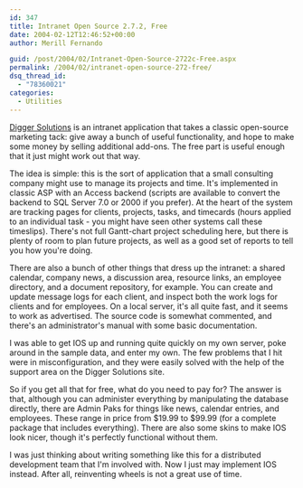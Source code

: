 ```yaml
---
id: 347
title: Intranet Open Source 2.7.2, Free
date: 2004-02-12T12:46:52+00:00
author: Merill Fernando

guid: /post/2004/02/Intranet-Open-Source-2722c-Free.aspx
permalink: /2004/02/intranet-open-source-272-free/
dsq_thread_id:
  - "78360021"
categories:
  - Utilities
---
```

<body xmlns="http://www.w3.org/1999/xhtml">
    <div class="Section1">
        <p class="MsoNormal">
            <a href="http://www.diggersolutions.com/">Digger Solutions</a> is an intranet application
            that takes a classic open-source marketing tack: give away a bunch of useful functionality,
            and hope to make some money by selling additional add-ons. The free part is useful
            enough that it just might work out that way.
        </p>
        <p class="MsoNormal">
            The idea is simple: this is the sort of application that a small consulting company
            might use to manage its projects and time. It's implemented in classic ASP with an
            Access backend (scripts are available to convert the backend to SQL Server 7.0 or
            2000 if you prefer). At the heart of the system are tracking pages for clients, projects,
            tasks, and timecards (hours applied to an individual task - you might have seen other
            systems call these timeslips). There's not full Gantt-chart project scheduling here,
            but there is plenty of room to plan future projects, as well as a good set of reports
            to tell you how you're doing.
        </p>
        <p class="MsoNormal">
            There are also a bunch of other things that dress up the intranet: a shared calendar,
            company news, a discussion area, resource links, an employee directory, and a document
            repository, for example. You can create and update message logs for each client, and
            inspect both the work logs for clients and for employees. On a local server, it's
            all quite fast, and it seems to work as advertised. The source code is somewhat commented,
            and there's an administrator's manual with some basic documentation.
        </p>
        <p class="MsoNormal">
            I was able to get IOS up and running quite quickly on my own server, poke around in
            the sample data, and enter my own. The few problems that I hit were in misconfiguration,
            and they were easily solved with the help of the support area on the Digger Solutions
            site.
        </p>
        <p class="MsoNormal">
            So if you get all that for free, what do you need to pay for? The answer is that,
            although you can administer everything by manipulating the database directly, there
            are Admin Paks for things like news, calendar entries, and employees. These range
            in price from $19.99 to $99.99 (for a complete package that includes everything).
            There are also some skins to make IOS look nicer, though it's perfectly functional
            without them.
        </p>
        <p class="MsoNormal">
            I was just thinking about writing something like this for a distributed development
            team that I'm involved with. Now I just may implement IOS instead. After all, reinventing
            wheels is not a great use of time.
        </p>
    </div>
</body>